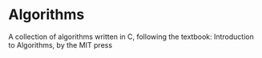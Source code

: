 # Algorithms
A collection of algorithms written in C, following the textbook: Introduction to Algorithms, by the MIT press


